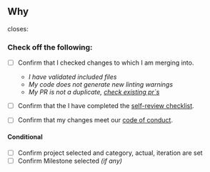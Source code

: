 ## Why
<!-- What kind of change does this PR introduce? -->
<!-- What is the current behavior? -->
<!-- What is the new behavior? -->
<!-- Does this PR introduce a breaking change? -->
<!-- Other information? -->
closes:


### Check off the following:
- [ ] Confirm that I checked changes to which I am merging into.
  - _I have validated included files_
  - _My code does not generate new linting warnings_
  - _My PR is not a duplicate, [check existing pr`s](https://github.com/equinor/fusion-framework/pulls)_
- [ ] Confirm that the I have completed the [self-review checklist](https://github.com/equinor/fusion-framework/blob/main/contributing/self-review).

- [ ] Confirm that my changes meet our [code of conduct](https://github.com/equinor/fusion-framework/blob/main/CODE_OF_CONDUCT.md).

#### Conditional
- [ ] Confirm project selected and category, actual, iteration are set
- [ ] Confirm Milestone selected _(if any)_